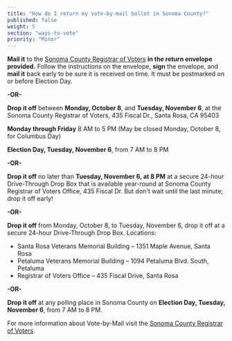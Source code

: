 ```yaml
---
title: "How do I return my vote-by-mail ballot in Sonoma County?"
published: false
weight: 5
section: "ways-to-vote"
priority: "Minor"
---
```


**Mail it** to the [Sonoma County Registrar of Voters](#section-election-office-contact) **in the return envelope provided.** Follow the instructions on the envelope, **sign** the envelope, and **mail it** back early to be sure it is received on time. It must be postmarked on or before Election Day.  

 **-OR-**  
 
**Drop it off** between **Monday, October 8**, and **Tuesday, November 6**, at the Sonoma County Registrar of Voters, 435 Fiscal Dr., Santa Rosa, CA 95403  

**Monday through Friday** 8 AM to 5 PM (May be closed Monday, October 8, for Columbus Day)  

**Election Day, Tuesday, November 6**, from 7 AM to 8 PM   

 **-OR-**  

**Drop it off** no later than **Tuesday, November 6, at 8 PM** at a secure 24-hour Drive-Through Drop Box that is available year-round at Sonoma County Registrar of Voters Office, 435 Fiscal Dr. But don't wait until the last minute; drop it off early!  

 **-OR-**  

**Drop it off** from Monday, October 8, to Tuesday, November 6, drop it off at a secure 24-hour Drive-Through Drop Box. Locations:  
  - Santa Rosa Veterans Memorial Building – 1351 Maple Avenue, Santa Rosa  
  - Petaluma Veterans Memorial Building – 1094 Petaluma Blvd. South, Petaluma  
  - Registrar of Voters Office – 435 Fiscal Drive, Santa Rosa  

**-OR-**  

**Drop it off** at any polling place in Sonoma County on **Election Day, Tuesday, November 6**, from 7 AM to 8 PM.  

For more information about Vote-by-Mail visit the [Sonoma County Registrar of Voters](http://vote.sonoma-county.org/content.aspx?sid=1009&id=1052#receive_vote_by_mail_ballot).  
